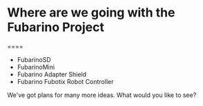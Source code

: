 # Where are we going with the Fubarino Project
====
* FubarinoSD
* FubarinoMini
* Fubarino Adapter Shield
* Fubarino Fubotix Robot Controller

We've got plans for many more ideas. What would you like to see?
